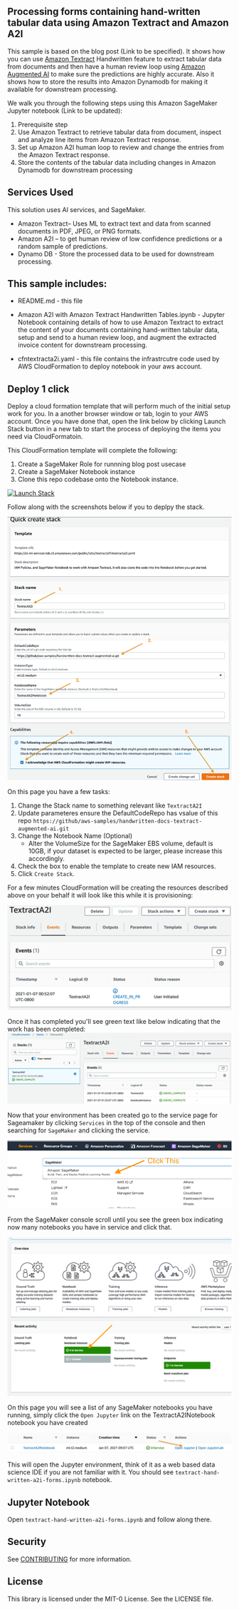 ## Processing forms containing hand-written tabular data using Amazon Textract and Amazon A2I

This sample is based on the blog post (Link to be specified). It shows how you can use [Amazon Textract](https://aws.amazon.com/blogs/machine-learning/amazon-textract-recognizes-handwriting-and-adds-five-new-languages/) Handwritten feature to extract tabular data from documents and then have a human review loop using [Amazon Augmented AI](https://aws.amazon.com/augmented-ai/) to make sure the predictions are highly accurate. Also it shows how to store the results into Amazon Dynamodb for making it available for downstream processing.

We walk you through the following steps using this Amazon SageMaker Jupyter notebook (Link to be updated):

1. Prerequisite step
2. Use Amazon Textract to retrieve tabular data from document, inspect and analyze line items from Amazon Textract response.
3. Set up  Amazon A2I human loop to review and change the entries from the Amazon Textract response.
4. Store the contents of the tabular data including changes in Amazon Dynamodb for downstream processing



## Services Used
This solution uses AI services, and SageMaker.
* Amazon Textract– Uses ML to extract text and data from scanned documents in PDF, JPEG, or PNG formats. 
* Amazon A2I – to get human review of low confidence predictions or a random sample of predictions.
* Dynamo DB - Store the processed data to be used for downstream processing.


## This sample includes:

* README.md - this file

* Amazon A2I with Amazon Textract Handwritten Tables.ipynb - Jupyter Notebook containing details of how to use Amazon Textract to extract the content of your documents containing hand-written tabular data, setup and send to a human review loop, and augment the extracted invoice content for downstream processing.

* cfntextracta2i.yaml - this file contains the infrastrcutre code used by AWS CloudFormation to deploy notebook in your aws account.



## Deploy 1 click
Deploy a cloud formation template that will perform much of the initial setup work for you. In a another browser window or tab, login to your AWS account. Once you have done that, open the link below by clicking Launch Stack button in a new tab to start the process of deploying  the items you need via CloudFormatoin.

This CloudFormation template will complete the following:
1. Create a SageMaker Role for runnning blog post usecase
2. Create a SageMaker Notebook instance
3. Clone this repo codebase onto the Notebook instance.

[![Launch Stack](https://s3.amazonaws.com/cloudformation-examples/cloudformation-launch-stack.png)](https://console.aws.amazon.com/cloudformation/home?region=us-east-1#/stacks/create/review?stackName=TextractA2I&templateURL=https://ai-ml-services-lab.s3.amazonaws.com/public/labs/textract/cfntextracta2i.yaml)

Follow along with the screenshots below if you to deplpy the stack.

![CFNStack](images/cfn-stack-01.png)

On this page you have a few tasks:

1. Change the Stack name to something relevant like `TextractA2I`
2. Update parameteres ensure the DefaultCodeRepo has vsalue of this repo `https://github/aws-samples/handwritten-docs-textract-augmented-ai.git`
3. Change the Notebook Name (Optional)
    - Alter the VolumeSize for the SageMaker EBS volume, default is 10GB, if your dataset is expected to be larger, please increase this accordingly.
4. Check the box to enable the template to create new IAM resources.
5. Click `Create Stack`.

For a few minutes CloudFormation will be creating the resources described above on your behalf it will look like this while it is provisioning:

![CFNStack2](images/cfn-stack-02.png)

Once it has completed you'll see green text like below indicating that the work has been completed:
![CFNStack3](images/cfn-stack-03.png)

Now that your environment has been created go to the service page for Sageamaker by clicking `Services` in the top of the console and then searching for `SageMaker` and clicking the service.

![CFNStack4](images/cfn-stack-04.png)

From the SageMaker console scroll until you see the green box indicating now many notebooks you have in service and click that.

![CFNStack5](images/cfn-stack-05.png)

On this page you will see a list of any SageMaker notebooks you have running, simply click the `Open Jupyter` link on the TextractA2INotebook notebook you have created

![CFNStack6](images/cfn-stack-06.png)

This will open the Jupyter environment, think of it as a web based data science IDE if you are not familiar with it. You should see `textract-hand-written-a2i-forms.ipynb` notebook.

## Jupyter Notebook
Open `textract-hand-written-a2i-forms.ipynb` and follow along there.


## Security

See [CONTRIBUTING](CONTRIBUTING.md#security-issue-notifications) for more information.

## License

This library is licensed under the MIT-0 License. See the LICENSE file.



